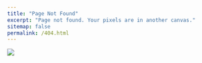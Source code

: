 ```yaml
---
title: "Page Not Found"
excerpt: "Page not found. Your pixels are in another canvas."
sitemap: false
permalink: /404.html
---
```


![](https://dorumugs.github.io/assets/images/shutterstock.jpeg)